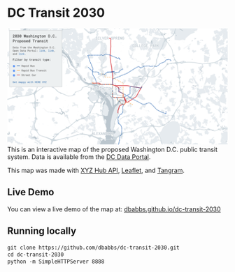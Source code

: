 
# DC Transit 2030

![map](map.png)
This is an interactive map of the proposed Washington D.C. public transit system. Data is available from the [DC Data Portal](http://opendata.dc.gov).

This map was made with [XYZ Hub API](https://www.here.xyz/api/), [Leaflet](https://leafletjs.com/), and [Tangram](https://github.com/tangrams/tangram).

## Live Demo

You can view a live demo of the map at: [dbabbs.github.io/dc-transit-2030](https://dbabbs.github.io/dc-transit-2030)

## Running locally

```
git clone https://github.com/dbabbs/dc-transit-2030.git
cd dc-transit-2030
python -m SimpleHTTPServer 8888
```
